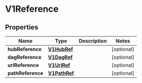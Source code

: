 

# V1Reference

## Properties

Name | Type | Description | Notes
------------ | ------------- | ------------- | -------------
**hubReference** | [**V1HubRef**](V1HubRef.md) |  |  [optional]
**dagReference** | [**V1DagRef**](V1DagRef.md) |  |  [optional]
**urlReference** | [**V1UrlRef**](V1UrlRef.md) |  |  [optional]
**pathReference** | [**V1PathRef**](V1PathRef.md) |  |  [optional]



